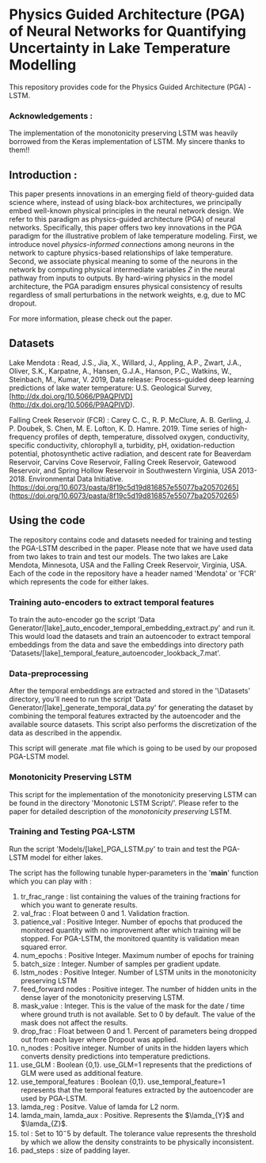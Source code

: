 # Physics Guided Architecture (PGA) of Neural Networks for Quantifying Uncertainty in Lake Temperature Modelling

This repository provides code for the Physics Guided Architecture (PGA) - LSTM. 

### Acknowledgements :

The implementation of the monotonicity preserving LSTM was heavily borrowed from the Keras implementation of LSTM. My sincere thanks to them!!

## Introduction :

This paper presents innovations in an emerging field of theory-guided data science where, instead of using black-box architectures, we principally embed well-known physical principles in the neural network design. We refer to this paradigm as physics-guided architecture (PGA) of neural networks. Specifically, this paper offers two key innovations in the PGA paradigm for the illustrative problem of lake temperature modeling.  First, we introduce novel *physics-informed connections* among neurons in the network to capture physics-based relationships of lake temperature. Second, we associate physical meaning to some of the neurons in the network by computing physical intermediate variables $Z$ in the neural pathway from inputs to outputs. By hard-wiring physics in the model architecture, the PGA paradigm ensures physical consistency of results regardless of small perturbations in the network weights, e.g, due to MC dropout.

For more information, please check out the paper.
## Datasets
Lake Mendota : Read, J.S., Jia, X., Willard, J., Appling, A.P., Zwart, J.A., Oliver, S.K., Karpatne, A., Hansen, G.J.A., Hanson, P.C., Watkins, W., Steinbach, M., Kumar, V. 2019, Data release: Process-guided deep learning predictions of lake water temperature: U.S. Geological Survey, [http://dx.doi.org/10.5066/P9AQPIVD] (http://dx.doi.org/10.5066/P9AQPIVD).

Falling Creek Reservoir (FCR) : Carey C. C., R. P. McClure, A. B. Gerling, J. P. Doubek, S. Chen, M. E. Lofton, K. D. Hamre. 2019. Time series of high-frequency profiles of depth, temperature, dissolved oxygen, conductivity, specific conductivity, chlorophyll a, turbidity, pH, oxidation-reduction potential, photosynthetic active radiation, and descent rate for Beaverdam Reservoir, Carvins Cove Reservoir, Falling Creek Reservoir, Gatewood Reservoir, and Spring Hollow Reservoir in Southwestern Virginia, USA 2013-2018. Environmental Data Initiative. [https://doi.org/10.6073/pasta/8f19c5d19d816857e55077ba20570265] (https://doi.org/10.6073/pasta/8f19c5d19d816857e55077ba20570265)

## Using the code

The repository contains code and datasets needed for training and testing the PGA-LSTM described in the paper.  Please note that we have used data from two lakes to train and test our models. The two lakes are Lake Mendota, Minnesota, USA and the Falling Creek Reservoir, Virginia, USA. Each of the code in the repository have a header named 'Mendota' or 'FCR' which represents the code for either lakes.

### Training auto-encoders to extract temporal features

To train the auto-encoder go the script 'Data Generator/[lake]\_auto_encoder_temporal_embedding_extract.py' and run it. This would load the datasets and train an autoencoder to extract temporal embeddings from the data and save the embeddings into directory path 'Datasets/[lake]\_temporal_feature_autoencoder_lookback_7.mat'.

### Data-preprocessing

After the temporal embeddings are extracted and stored in the '\Datasets' directory, you'll need to run the script 'Data Generator/[lake]\_generate_temporal_data.py' for generating the dataset by combining the temporal features extracted by the autoencoder and the available source datasets. This script also performs the discretization of the data as described in the appendix.  

This script will generate .mat file which is going to be used by our proposed PGA-LSTM model.

### Monotonicity Preserving LSTM

This script for the implementation of the monotonicity preserving LSTM can be found in the directory 'Monotonic LSTM Script/'.  Please refer to the paper for detailed description of the *monotonicity preserving* LSTM. 

### Training and Testing PGA-LSTM

Run the script 'Models/[lake]\_PGA_LSTM.py' to train and test the PGA-LSTM model for either lakes.

The script has the following tunable hyper-parameters in the '__main__' function which you can play with :

1.  tr_frac_range : list containing the values of the training fractions for which you want to generate results.
2. val_frac : Float between 0 and 1. Validation fraction. 
3. patience_val : Positive Integer. Number of epochs that produced the monitored quantity with no improvement after which training will be stopped. For PGA-LSTM, the monitored quantity is validation mean squared error.
4. num_epochs : Positive Integer. Maximum number of epochs for training
5. batch_size : Integer. Number of samples per gradient update.
6. lstm_nodes : Positive Integer. Number of LSTM units in the monotonicity preserving LSTM
7. feed_forward nodes : Positive integer. The number of hidden units in the dense layer of the monotonicity preserving LSTM.
8. mask_value : Integer.  This is the value of the mask for the date / time where ground truth is not available. Set to 0 by default. The value of the mask does not affect the results.
9. drop_frac : Float between 0 and 1. Percent of parameters being dropped out from each layer where Dropout was applied.
10. n_nodes : Positive integer. Number of units in the hidden layers which converts density predictions into temperature predictions.
11. use_GLM : Boolean {0,1}. use_GLM=1 represents that the predictions of GLM were used as additional feature.
12. use_temporal_features : Boolean {0,1}. use_temporal_feature=1 represents that the temporal features extracted by the autoencoder are used by PGA-LSTM.
13. lamda_reg : Positve. Value of lamda for L2 norm.
14. lamda_main, lamda_aux : Positive. Represents the $\lamda_{Y}$ and $\lamda_{Z}$.
15.  tol : Set to $10^-5$ by default. The tolerance value represents the threshold by which we allow the density constraints to be physically inconsistent.
16. pad_steps : size of padding layer. 



 
